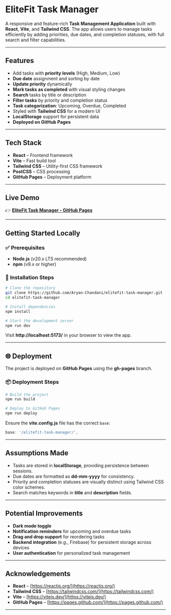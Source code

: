 #  **EliteFit Task Manager**

A responsive and feature-rich **Task Management Application** built with **React**, **Vite**, and **Tailwind CSS**. The app allows users to manage tasks efficiently by adding priorities, due dates, and completion statuses, with full search and filter capabilities.

---

##  **Features**
-  Add tasks with **priority levels** (High, Medium, Low)
-  **Due date** assignment and sorting by date
-  **Update priority** dynamically
-  **Mark tasks as completed** with visual styling changes
-  **Search** tasks by title or description
-  **Filter tasks** by priority and completion status
-  **Task categorization**: Upcoming, Overdue, Completed
-  Styled with **Tailwind CSS** for a modern UI
-  **LocalStorage** support for persistent data
-  **Deployed on GitHub Pages**

---

##  **Tech Stack**
-  **React** – Frontend framework
-  **Vite** – Fast build tool
-  **Tailwind CSS** – Utility-first CSS framework
-  **PostCSS** – CSS processing
-  **GitHub Pages** – Deployment platform

---

##  **Live Demo**
👉 **[EliteFit Task Manager - GitHub Pages](https://Aryan-Chandani.github.io/elitefit-task-manager/)**

---

##  **Getting Started Locally**

### ✅ **Prerequisites**
- **Node.js** (v20.x LTS recommended)
- **npm** (v9.x or higher)

### 🔄 **Installation Steps**
```bash
# Clone the repository
git clone https://github.com/Aryan-Chandani/elitefit-task-manager.git
cd elitefit-task-manager

# Install dependencies
npm install

# Start the development server
npm run dev
```
Visit **http://localhost:5173/** in your browser to view the app.

---

## 🌐 **Deployment**
The project is deployed on **GitHub Pages** using the **gh-pages** branch.

### 📦 **Deployment Steps**
```bash
# Build the project
npm run build

# Deploy to GitHub Pages
npm run deploy
```

Ensure the **vite.config.js** file has the correct `base`:
```javascript
base: '/elitefit-task-manager/',
```

---

##  **Assumptions Made**
- Tasks are stored in **localStorage**, providing persistence between sessions.
- Due dates are formatted as **dd-mm-yyyy** for consistency.
- Priority and completion statuses are visually distinct using Tailwind CSS color schemes.
- Search matches keywords in **title** and **description** fields.

---

##  **Potential Improvements**
-  **Dark mode toggle**
-  **Notification reminders** for upcoming and overdue tasks
-  **Drag and drop support** for reordering tasks
-  **Backend integration** (e.g., Firebase) for persistent storage across devices
-  **User authentication** for personalized task management

---

##  **Acknowledgements**
-  **React** – [https://reactjs.org/](https://reactjs.org/)
-  **Tailwind CSS** – [https://tailwindcss.com/](https://tailwindcss.com/)
-  **Vite** – [https://vitejs.dev/](https://vitejs.dev/)
-  **GitHub Pages** – [https://pages.github.com/](https://pages.github.com/)

---
